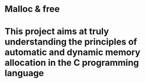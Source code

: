 # Malloc & free
# This project aims at truly understanding the principles of automatic and dynamic memory allocation in the C programming language
